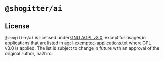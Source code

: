 # `@shogitter/ai`

## License

`@shogitter/ai` is licensed under [GNU AGPL v3.0](./agpl-3.0.txt), except for usages in applications that are listed in [agpl-exempted-applications.txt](./agpl-exempted-applications.txt) where GPL v3.0 is applied. The list is subject to change in future with an approval of the original author, na2hiro.
